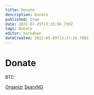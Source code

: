 ```yaml
---
title: Donate
description: Donate
published: true
date: 2022-07-25T13:33:56.730Z
tags: Donate
editor: markdown
dateCreated: 2022-05-09T13:37:26.768Z
---
```


# Donate


BTC: 

[Organizr]()
[SearxNG](https://docs.searxng.org/donate.html)